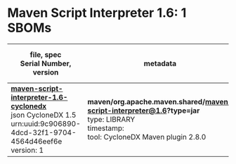 Maven Script Interpreter 1.6: 1 SBOMs
=======

| file, spec<br>Serial Number, version| metadata | components<br>by type<br>- libs purl types |
| ----------------------------------- | -------- | ------------------------------------------ |
| **[maven-script-interpreter-1.6-cyclonedx](maven/org.apache.maven.shared/maven-script-interpreter/1.6/maven-script-interpreter-1.6-cyclonedx.json)**<br>json CycloneDX 1.5<br>urn:uuid:9c906890-4dcd-32f1-9704-4564d46eef6e<br>version: 1 | **maven/org.apache.maven.shared/maven-script-interpreter@1.6?type=jar**<br>type: LIBRARY<br>timestamp: <br>tool: CycloneDX Maven plugin 2.8.0 | 4<br>`library`: 4 <br>- `maven`: 4  |
